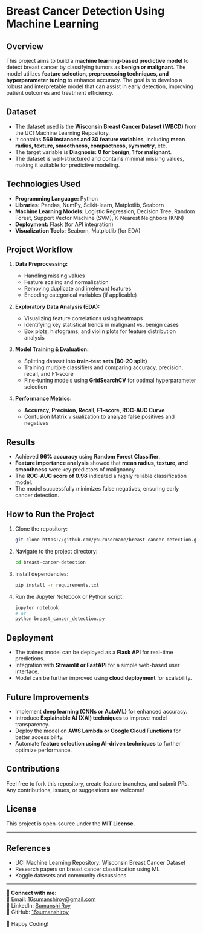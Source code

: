# **Breast Cancer Detection Using Machine Learning**

## **Overview**
This project aims to build a **machine learning-based predictive model** to detect breast cancer by classifying tumors as **benign or malignant**. The model utilizes **feature selection, preprocessing techniques, and hyperparameter tuning** to enhance accuracy. The goal is to develop a robust and interpretable model that can assist in early detection, improving patient outcomes and treatment efficiency.

## **Dataset**
- The dataset used is the **Wisconsin Breast Cancer Dataset (WBCD)** from the UCI Machine Learning Repository.
- It contains **569 instances and 30 feature variables**, including **mean radius, texture, smoothness, compactness, symmetry**, etc.
- The target variable is **Diagnosis**: **0 for benign, 1 for malignant**.
- The dataset is well-structured and contains minimal missing values, making it suitable for predictive modeling.

## **Technologies Used**
- **Programming Language:** Python
- **Libraries:** Pandas, NumPy, Scikit-learn, Matplotlib, Seaborn
- **Machine Learning Models:** Logistic Regression, Decision Tree, Random Forest, Support Vector Machine (SVM), K-Nearest Neighbors (KNN)
- **Deployment:** Flask (for API integration)
- **Visualization Tools:** Seaborn, Matplotlib (for EDA)

## **Project Workflow**
1. **Data Preprocessing:**
   - Handling missing values
   - Feature scaling and normalization
   - Removing duplicate and irrelevant features
   - Encoding categorical variables (if applicable)
   
2. **Exploratory Data Analysis (EDA):**
   - Visualizing feature correlations using heatmaps
   - Identifying key statistical trends in malignant vs. benign cases
   - Box plots, histograms, and violin plots for feature distribution analysis
   
3. **Model Training & Evaluation:**
   - Splitting dataset into **train-test sets (80-20 split)**
   - Training multiple classifiers and comparing accuracy, precision, recall, and F1-score
   - Fine-tuning models using **GridSearchCV** for optimal hyperparameter selection
   
4. **Performance Metrics:**
   - **Accuracy, Precision, Recall, F1-score, ROC-AUC Curve**
   - Confusion Matrix visualization to analyze false positives and negatives

## **Results**
- Achieved **96% accuracy** using **Random Forest Classifier**.
- **Feature importance analysis** showed that **mean radius, texture, and smoothness** were key predictors of malignancy.
- The **ROC-AUC score of 0.98** indicated a highly reliable classification model.
- The model successfully minimizes false negatives, ensuring early cancer detection.

## **How to Run the Project**
1. Clone the repository:
   ```bash
   git clone https://github.com/yourusername/breast-cancer-detection.git
   ```
2. Navigate to the project directory:
   ```bash
   cd breast-cancer-detection
   ```
3. Install dependencies:
   ```bash
   pip install -r requirements.txt
   ```
4. Run the Jupyter Notebook or Python script:
   ```bash
   jupyter notebook
   # or
   python breast_cancer_detection.py
   ```

## **Deployment**
- The trained model can be deployed as a **Flask API** for real-time predictions.
- Integration with **Streamlit or FastAPI** for a simple web-based user interface.
- Model can be further improved using **cloud deployment** for scalability.

## **Future Improvements**
- Implement **deep learning (CNNs or AutoML)** for enhanced accuracy.
- Introduce **Explainable AI (XAI) techniques** to improve model transparency.
- Deploy the model on **AWS Lambda or Google Cloud Functions** for better accessibility.
- Automate **feature selection using AI-driven techniques** to further optimize performance.

## **Contributions**
Feel free to fork this repository, create feature branches, and submit PRs. Any contributions, issues, or suggestions are welcome!

## **License**
This project is open-source under the **MIT License**.

---

## **References**
- UCI Machine Learning Repository: Wisconsin Breast Cancer Dataset
- Research papers on breast cancer classification using ML
- Kaggle datasets and community discussions

---

**📌 Connect with me:**  
📧 Email: 16sumanshiroy@gmail.com  
🔗 LinkedIn: [Sumanshi Roy](https://linkedin.com/in/sumanshi-roy-435229230)  
🐍 GitHub: [16sumanshiroy](https://github.com/16sumanshiroy)

🚀 Happy Coding!


